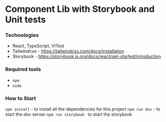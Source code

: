 # Component Lib with Storybook and Unit tests

### Technologies

- React, TypeScript, ViTest
- Tailwindcss - https://tailwindcss.com/docs/installation
- Storybook - https://storybook.js.org/docs/react/get-started/introduction

### Required tools

- `npm`
- `node`

### How to Start

`npm install` - to install all the dependencies for this project
`npm run dev` - to start the dev server
`npm run storybook ` to start the storybook
